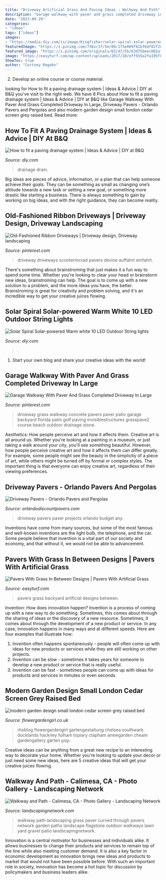 ```yaml
---
title: "Driveway Artificial Grass And Paving Ideas : Walkway And Path"
description: "Garage walkway with paver and grass completed driveway in large"
date: "2023-09-29"
categories:
- "ideas"
tags: ["ideas"]
images:
- "https://media.diy.com/is/image/Kingfisher/solar-spiral-solar-powered-warm-white-10-led-outdoor-string-lights~5050642061698_01i_bq?$MOB_PREV$&amp;$width=768&amp;$height=768"
featuredImage: "https://i.pinimg.com/736x/1f/5e/06/1f5e069f81bf64f82f2ec12245f033aa.jpg"
featured_image: "https://i.pinimg.com/originals/63/d7/5b/63d75beec802afdfd052b293db4b6bd7.jpg"
image: "https://easyturf.com/wp-content/uploads/2017/10/eff555a2fa195f8dfbc93a88bd2ebc94.jpg"
ShowToc: true
author: "Cortney Rogahn"
---
```



2. Develop an online course or course material.

	

		
looking for How to fit a paving drainage system | Ideas &amp; Advice | DIY at B&amp;Q you've visit to the right web. We have 8 Pics about How to fit a paving drainage system | Ideas &amp; Advice | DIY at B&amp;Q like Garage Walkway With Paver And Grass Completed Driveway In Large, Driveway Pavers - Orlando Pavers and Pergolas and also modern garden design small london cedar screen grey raised bed. Read more:
		
    
## How To Fit A Paving Drainage System | Ideas &amp; Advice | DIY At B&amp;Q

<img loading=lazy src="http://kingfisher.scene7.com/is/image/Kingfisher/Paving_ Concretedrainage_240_Middle" onerror="this.onerror=null;this.src='https://tse1.mm.bing.net/th?id=OIP.TajkobSa_BzooFJuo9ftSgHaFa&amp;pid=15.1';" alt="How to fit a paving drainage system | Ideas &amp; Advice | DIY at B&amp;Q">

_Source: diy.com_

>drainage drain. 

	

Big ideas are pieces of advice, information, or a plan that can help someone achieve their goals. They can be something as small as changing one’s attitude towards a new task or setting a new goal, or something more drastic like starting a business. There is always something to gain by working on big ideas, and with the right guidance, they can become reality.

    
## Old-Fashioned Ribbon Driveways | Driveway Design, Driveway Landscaping

<img loading=lazy src="https://i.pinimg.com/originals/63/d7/5b/63d75beec802afdfd052b293db4b6bd7.jpg" onerror="this.onerror=null;this.src='https://tse1.mm.bing.net/th?id=OIP.WtcbDK_JhL2x3SmatRSk9QHaJ3&amp;pid=15.1';" alt="Old-Fashioned Ribbon Driveways | Driveway design, Driveway landscaping">

_Source: pinterest.com_

>driveway driveways scootermcrad pavers devine auffahrt einfahrt. 

	

There's something about brainstroming that just makes it a fun way to spend some time. Whether you're looking to clear your head or brainstorm new ideas, brainstroming can help. The goal is to come up with a new solution to a problem, and the more ideas you have, the better. Brainstroming is great for creativity and problem solving, and it's an incredible way to get your creative juices flowing.

    
## Solar Spiral Solar-powered Warm White 10 LED Outdoor String Lights

<img loading=lazy src="https://media.diy.com/is/image/Kingfisher/solar-spiral-solar-powered-warm-white-10-led-outdoor-string-lights~5050642061698_01i_bq?$MOB_PREV$&amp;$width=768&amp;$height=768" onerror="this.onerror=null;this.src='https://tse2.mm.bing.net/th?id=OIP.-jIyzpB3ypy0I2OnDc6E0QHaHa&amp;pid=15.1';" alt="Solar Spiral Solar-powered Warm white 10 LED Outdoor String lights">

_Source: diy.com_

>. 

	

1. Start your own blog and share your creative ideas with the world!

    
## Garage Walkway With Paver And Grass Completed Driveway In Large

<img loading=lazy src="https://i.pinimg.com/736x/1f/5e/06/1f5e069f81bf64f82f2ec12245f033aa.jpg" onerror="this.onerror=null;this.src='https://tse3.mm.bing.net/th?id=OIP.ktoH2YvqfqrEMacKrGQJKgHaJ4&amp;pid=15.1';" alt="Garage Walkway With Paver And Grass Completed Driveway In Large">

_Source: pinterest.com_

>driveway grass walkway concrete pavers paver patio garage backyard florida palm golf paving invisiblestructures grasspave2 course beach outdoor drainage stone. 

	

Aesthetics: How people perceive art and how it affects them.
Creative art is all around us. Whether you're looking at a painting in a museum, or just taking a walk around your city, you'll see something beautiful. However, how people perceive creative art and how it affects them can differ greatly. For example, some people might see the beauty in the simplicity of a piece of art, while others might be turned off by formal or complex styles. The important thing is that everyone can enjoy creative art, regardless of their viewing preferences.

    
## Driveway Pavers - Orlando Pavers And Pergolas

<img loading=lazy src="http://orlandodiscountpavers.com/wp-content/uploads/2017/07/18813234_393924897669471_5362194797642416284_n-1024x1024.jpg" onerror="this.onerror=null;this.src='https://tse4.mm.bing.net/th?id=OIP.-72KKiO_5CUHu8aTzTHV8QHaHa&amp;pid=15.1';" alt="Driveway Pavers - Orlando Pavers and Pergolas">

_Source: orlandodiscountpavers.com_

>driveway pavers paver projects orlando budget any. 

	

Inventions have come from many sources, but some of the most famous and well-known inventions are the light bulb, the telephone, and the car. Some people believe that invention is a vital part of our society and economy, and that without it, we would not be able to advancement.

    
## Pavers With Grass In Between Designs | Pavers With Artificial Grass

<img loading=lazy src="https://easyturf.com/wp-content/uploads/2017/10/eff555a2fa195f8dfbc93a88bd2ebc94.jpg" onerror="this.onerror=null;this.src='https://tse3.mm.bing.net/th?id=OIP.Rm0oLrRMJpL0oIc02TVn8gHaE7&amp;pid=15.1';" alt="Pavers With Grass In Between Designs | Pavers With Artificial Grass">

_Source: easyturf.com_

>pavers grass backyard artificial designs between. 

	

Invention: How does innovation happen?
Invention is a process of coming up with a new way to do something. Sometimes, this comes about through the sharing of ideas or the discovery of a new resource. Sometimes, it comes about through the development of a new product or service.
In any case, innovation happens in many ways and at different speeds. Here are four examples that illustrate how: 

1) Invention often happens spontaneously - people will often come up with ideas for new products or services while they are still working on other projects. 
2) Invention can be slow - sometimes it takes years for someone to develop a new product or service that is really useful. 
3) Invention can be fast - sometimes people can come up with ideas for products and services in minutes or even seconds.

    
## Modern Garden Design Small London Cedar Screen Grey Raised Bed

<img loading=lazy src="http://flowergardengirl.co.uk/wp-content/uploads/2017/09/modern-garden-design-small-london-cedar-screen-grey-raised-bed-artificial-grass-cream-paving-marylebone.jpg" onerror="this.onerror=null;this.src='https://tse4.mm.bing.net/th?id=OIP.g15s-YeJokR0va8OAlkQbAHaJ4&amp;pid=15.1';" alt="modern garden design small london cedar screen grey raised bed">

_Source: flowergardengirl.co.uk_

>rhsblog flowergardengirl gartengestaltung chelsea southwark docklands hackney fulham topiary clapham anewgarden cheam gardengallery gärten μαρ. 

	

Creative ideas can be anything from a great new recipe to an interesting way to decorate your home. Whether you're looking to update your decor or just need some new ideas, here are 5 creative ideas that will get your creative juices flowing.

    
## Walkway And Path - Calimesa, CA - Photo Gallery - Landscaping Network

<img loading=lazy src="https://images.landscapingnetwork.com/pictures/images/800x642Max/walkway-and-path_4/curved-paver-path-walkway-through-grass-landscaping-network_8183.jpg" onerror="this.onerror=null;this.src='https://tse1.mm.bing.net/th?id=OIP.-BXv8rHXsE7qJmd3pdSR6gHaEy&amp;pid=15.1';" alt="Walkway and Path - Calimesa, CA - Photo Gallery - Landscaping Network">

_Source: landscapingnetwork.com_

>walkway path landscaping grass paver curved through pavers network garden paths landscape flagstone outdoor walkways lawn yard gravel patio landscapingnetwork. 

	

Innovation is a central motivator for businesses and individuals alike. It allows businesses to change their products and services to remain top of the line while also meeting customer demand. It is also a key factor in economic development as innovation brings new ideas and products to market that would not have been possible before. With such an important role in society, innovation has become a hot topic for discussion by policymakers and business leaders alike.

